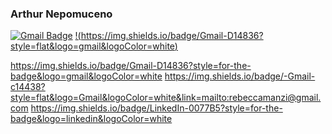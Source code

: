### Arthur Nepomuceno

[![Gmail Badge](https://img.shields.io/badge/-Gmail-c14438?style=flat&logo=Gmail&logoColor=white)](mailto:arth.nepo@gmail.com)
[!(https://img.shields.io/badge/Gmail-D14836?style=flat&logo=gmail&logoColor=white)](mailto:arth.nepo@gmail.com)


https://img.shields.io/badge/Gmail-D14836?style=for-the-badge&logo=gmail&logoColor=white
https://img.shields.io/badge/-Gmail-c14438?style=flat&logo=Gmail&logoColor=white&link=mailto:rebeccamanzi@gmail.com
https://img.shields.io/badge/LinkedIn-0077B5?style=for-the-badge&logo=linkedin&logoColor=white


<!--
**arthur-nepomuceno/arthur-nepomuceno** is a ✨ _special_ ✨ repository because its `README.md` (this file) appears on your GitHub profile.

Here are some ideas to get you started:

- 🔭 I’m currently working on ...
- 🌱 I’m currently learning ...
- 👯 I’m looking to collaborate on ...
- 🤔 I’m looking for help with ...
- 💬 Ask me about ...
- 📫 How to reach me: ...
- 😄 Pronouns: ...
- ⚡ Fun fact: ...
-->
